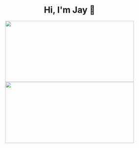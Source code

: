 <h1 align="center">Hi, I'm Jay 👋</h1>


<div align="center">
<a href="https://github.com/jaikumarm/github-readme-stats">
  <img height=200 width=420 align="center" src="https://github-readme-stats.vercel.app/api?username=jaikumarm&theme=dark&card_width=320" />
</a>
<a href="https://github.com/jaikumarm/convoychat">
  <img height=200 width=420 align="center" src="https://github-readme-stats.vercel.app/api/top-langs?username=jaikumarm&layout=compact&langs_count=8&card_width=320&theme=dark" />
</a>
</div>

<!--
**jaikumarm/jaikumarm** is a ✨ _special_ ✨ repository because its `README.md` (this file) appears on your GitHub profile.

Here are some ideas to get you started:

- 🔭 I’m currently working on ...
- 🌱 I’m currently learning ...
- 👯 I’m looking to collaborate on ...
- 🤔 I’m looking for help with ...
- 💬 Ask me about ...
- 📫 How to reach me: ...
- 😄 Pronouns: ...
- ⚡ Fun fact: ...
-->
